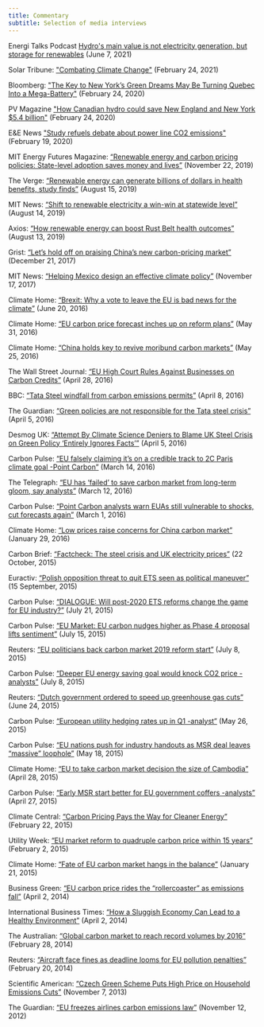 ```yaml
---
title: Commentary
subtitle: Selection of media interviews
---
```


Energi Talks Podcast [Hydro's main value is not electricity generation, but storage for renewables](https://podcasts.apple.com/us/podcast/hydros-main-value-is-not-electricity-generation-but/id1534771882?i=1000524551245) (June 7, 2021)

Solar Tribune: ["Combating Climate Change"](https://solartribune.com/climate-change/policy/economic-approaches/) (February 24, 2021)

Bloomberg: ["The Key to New York’s Green Dreams May Be Turning Quebec Into a Mega-Battery"](https://www.bloomberg.com/news/articles/2020-02-24/mit-researchers-how-quebec-can-help-bring-green-power-to-new-yor) (February 24, 2020)

PV Magazine ["How Canadian hydro could save New England and New York $5.4 billion"](https://pv-magazine-usa.com/2020/02/24/how-canadian-hydro-could-save-new-england-and-new-york-5-4-billion/) (February 24, 2020)

E&E News ["Study refuels debate about power line CO2 emissions"](https://www.eenews.net/energywire/stories/1062388143?t=https://www.eenews.net/stories/1062388143) (February 19, 2020)

MIT Energy Futures Magazine: [“Renewable energy and carbon pricing policies: State-level adoption saves money and lives”](https://href.li/?http://energy.mit.edu/news/renewable-energy-and-carbon-pricing-policies/) (November 22, 2019)

The Verge: [“Renewable energy can generate billions of dollars in health benefits, study finds”](https://href.li/?https://www.theverge.com/2019/8/15/20807800/renewable-energy-health-benefits-research-mit-study-rust-belt) (August 15, 2019)

MIT News: [“Shift to renewable electricity a win-win at statewide level”](https://href.li/?http://news.mit.edu/2019/shift-renewable-electricity-win-win-statewide-level-0814) (August 14, 2019)

Axios: [“How renewable energy can boost Rust Belt health outcomes”](https://href.li/?https://www.axios.com/renewable-energy-rust-belt-health-care-coal-power-4f166795-a1ae-47db-87de-38190080bdbd.html) (August 13, 2019)

Grist: [“Let’s hold off on praising China’s new carbon-pricing market”](https://href.li/?https://grist.org/article/lets-hold-off-on-praising-chinas-new-carbon-pricing-market/) (December 21, 2017)

MIT News: [“Helping Mexico design an effective climate policy”](https://href.li/?http://news.mit.edu/2017/helping-mexico-design-effective-climate-policy-1117) (November 17, 2017)

Climate Home: [“Brexit: Why a vote to leave the EU is bad news for the climate”](https://href.li/?http://www.climatechangenews.com/2016/06/20/brexit-why-a-vote-to-leave-the-eu-is-bad-news-for-the-climate/) (June 20, 2016)

Climate Home: [“EU carbon price forecast inches up on reform plans”](https://href.li/?http://www.climatechangenews.com/2016/05/31/eu-carbon-price-forecast-inches-up-on-reform-plans/) (May 31, 2016)

Climate Home: [“China holds key to revive moribund carbon markets”](https://href.li/?http://www.climatechangenews.com/2016/05/25/china-holds-key-to-revive-moribund-carbon-markets/) (May 25, 2016)

The Wall Street Journal: [“EU High Court Rules Against Businesses on Carbon Credits”](https://href.li/?http://www.wsj.com/articles/eu-high-court-rules-against-businesses-on-carbon-credits-1461866209) (April 28, 2016)

BBC: [“Tata Steel windfall from carbon emissions permits”](https://href.li/?http://www.bbc.com/news/science-environment-35994279) (April 8, 2016)

The Guardian: [“Green policies are not responsible for the Tata steel crisis”](https://href.li/?http://www.theguardian.com/environment/2016/apr/05/green-policies-are-not-responsible-for-the-tata-steel-crisis?CMP=share_btn_tw) (April 5, 2016)

Desmog UK: [“Attempt By Climate Science Deniers to Blame UK Steel Crisis on Green Policy ‘Entirely Ignores Facts’”](https://href.li/?http://www.desmog.uk/2016/04/05/attempt-climate-science-deniers-blame-uk-steel-crisis-green-policy-entirely-ignores-facts) (April 5, 2016)

Carbon Pulse: [“EU falsely claiming it’s on a credible track to 2C Paris climate goal -Point Carbon”](https://href.li/?http://carbon-pulse.com/16965/) (March 14, 2016)

The Telegraph: [“EU has ‘failed’ to save carbon market from long-term gloom, say analysts”](https://href.li/?http://www.telegraph.co.uk/business/2016/03/03/eu-has-failed-to-save-carbon-market-from-long-term-gloom-say-ana/) (March 12, 2016)

Carbon Pulse: [“Point Carbon analysts warn EUAs still vulnerable to shocks, cut forecasts again”](https://href.li/?http://carbon-pulse.com/16406/) (March 1, 2016)

Climate Home: [“Low prices raise concerns for China carbon market”](https://href.li/?http://www.climatechangenews.com/2016/01/29/low-prices-raise-concerns-for-china-carbon-market/) (January 29, 2016)

Carbon Brief: [“Factcheck: The steel crisis and UK electricity prices”](https://href.li/?http://www.carbonbrief.org/factcheck-the-steel-crisis-and-uk-electricity-prices) (22 October, 2015)

Euractiv: [“Polish opposition threat to quit ETS seen as political maneuver”](https://href.li/?http://www.euractiv.com/section/energy/news/polish-opposition-threat-to-quit-ets-seen-as-political-manoeuvre/) (15 September, 2015)

Carbon Pulse: [“DIALOGUE: Will post-2020 ETS reforms change the game for EU industry?”](https://href.li/?http://carbon-pulse.com/6700/) (July 21, 2015)

Carbon Pulse: [“EU Market: EU carbon nudges higher as Phase 4 proposal lifts sentiment”](https://href.li/?http://carbon-pulse.com/6490/) (July 15, 2015)

Reuters: [“EU politicians back carbon market 2019 reform start”](https://href.li/?http://www.reuters.com/article/eu-carbon-idUSL8N0ZN3Q020150708) (July 8, 2015)

Carbon Pulse: [“Deeper EU energy saving goal would knock CO2 price -analysts”](https://href.li/?http://carbon-pulse.com/6079/) (July 8, 2015)

Reuters: [“Dutch government ordered to speed up greenhouse gas cuts”](https://href.li/?http://www.reuters.com/article/us-netherlands-carbon-court-idUSKBN0P410O20150624) (June 24, 2015)

Carbon Pulse: [“European utility hedging rates up in Q1 -analyst”](https://href.li/?http://carbon-pulse.com/4407/) (May 26, 2015)

Carbon Pulse: [“EU nations push for industry handouts as MSR deal leaves “massive” loophole”](https://href.li/?http://carbon-pulse.com/4195/) (May 18, 2015)

Climate Home: [“EU to take carbon market decision the size of Cambodia”](https://href.li/?http://www.climatechangenews.com/2015/04/28/eu-to-take-carbon-market-decision-the-size-of-cambodia/) (April 28, 2015)

Carbon Pulse: [“Early MSR start better for EU government coffers -analysts”](https://href.li/?http://carbon-pulse.com/3567/) (April 27, 2015)

Climate Central: [“Carbon Pricing Pays the Way for Cleaner Energy”](https://href.li/?http://www.climatecentral.org/news/carbon-pricing-pays-way-for-cleaner-energy-18691) (February 22, 2015)

Utility Week: [“EU market reform to quadruple carbon price within 15 years”](https://href.li/?http://utilityweek.co.uk/news/eu-market-reform-to-quadruple-carbon-price-within-15-years/1096182#.V1_5grt95aQ) (February 2, 2015)

Climate Home: [“Fate of EU carbon market hangs in the balance”](https://href.li/?http://www.climatechangenews.com/2015/01/21/fate-of-eu-carbon-market-hangs-in-the-balance/) (January 21, 2015)

Business Green: [“EU carbon price rides the “rollercoaster” as emissions fall”](https://href.li/?http://www.businessgreen.com/bg/analysis/2337543/eu-carbon-price-rides-the-rollercoaster-as-emissions-fall) (April 2, 2014)

International Business Times: [“How a Sluggish Economy Can Lead to a Healthy Environment”](https://href.li/?http://www.ibtimes.co.uk/ill-economy-means-healthy-environment-1442946) (April 2, 2014)

The Australian: [“Global carbon market to reach record volumes by 2016”](https://href.li/?http://www.theaustralian.com.au/business/business-spectator/global-carbon-market-to-reach-record-volumes-by-2016/news-story/2c487f37c764fc85be31078684db0661) (February 28, 2014)

Reuters: [“Aircraft face fines as deadline looms for EU pollution penalties”](https://href.li/?https://www.reuters.com/article/eu-aviation/aircraft-face-fines-as-deadline-looms-for-eu-pollution-penalties-idUSL6N0LP1ZW20140220) (February 20, 2014)

Scientific American: [“Czech Green Scheme Puts High Price on Household Emissions Cuts”](https://href.li/?https://www.scientificamerican.com/article/czech-green-scheme-puts-high-price/) (November 7, 2013)

The Guardian: [“EU freezes airlines carbon emissions law”](https://href.li/?http://www.theguardian.com/environment/2012/nov/12/eu-airline-emissions-law) (November 12, 2012)
